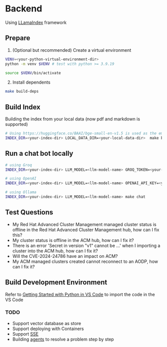 # Backend

Using [LLamaIndex](https://docs.llamaindex.ai/en/stable/) framework

## Prepare

1. (Optional but recommended) Create a virtual environment

```sh
VENV=<your-python-virtual-environment-dir>
python -m venv $VENV # test with python >= 3.9.19

source $VENV/bin/activate
```

2. Install dependents

```sh
make build-deps
```

## Build Index

Building the index from your local data (now pdf and markdown is supported)

```sh
# Using https://huggingface.co/BAAI/bge-small-en-v1.5 is used as the embedding model
INDEX_DIR=<your-index-dir> LOCAL_DATA_DIR=<your-local-data-dir>  make build-index
```

## Run a chat bot locally

```sh
# using Groq
INDEX_DIR=<your-index-dir> LLM_MODEL=<llm-model-name> GROQ_TOKEN=<your-groq-token> make chat

# using OpenAI
INDEX_DIR=<your-index-dir> LLM_MODEL=<llm-model-name> OPENAI_API_KEY=<your-groq-token> make chat

# using Ollama
INDEX_DIR=<your-index-dir> LLM_MODEL=<llm-model-name> make chat
```

## Test Questions

- My Red Hat Advanced Cluster Management managed cluster status is offline in the Red Hat Advanced Cluster Management hub, how can I fix this?
- My cluster status is offline in the ACM hub, how can I fix it?
- There is an error 'Secret in version "v1" cannot be ...' when I importing a cluster into the ACM hub, how can I fix it?
- Will the CVE-2024-24786 have an impact on ACM?
- My ACM managed clusters created cannot reconnect to an AODP, how can I fix it?

## Build Development Environment

Refer to [Getting Started with Python in VS Code](https://code.visualstudio.com/docs/python/python-tutorial) to import the code in the VS Code

### TODO
- Support vector database as store
- Support deploying with Containers
- Support [SSE](https://sysid.github.io/server-sent-events/)
- Building [agents](https://docs.llamaindex.ai/en/stable/understanding/agent/basic_agent/) to resolve a problem step by step 
